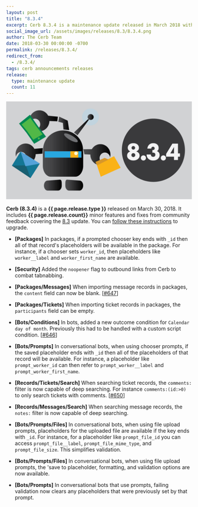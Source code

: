 ```yaml
---
layout: post
title: "8.3.4"
excerpt: Cerb 8.3.4 is a maintenance update released in March 2018 with 11 minor features and fixes from community feedback.
social_image_url: /assets/images/releases/8.3/8.3.4.png
author: The Cerb Team
date: 2018-03-30 00:00:00 -0700
permalink: /releases/8.3.4/
redirect_from:
  - /8.3.4/
tags: cerb announcements releases
release:
  type: maintenance update
  count: 11
---
```


<div class="cerb-screenshot">
<img src="/assets/images/releases/8.3/8.3.4.png" class="screenshot">
</div>

**Cerb (8.3.4)** is a **{{ page.release.type }}** released on March 30, 2018. It includes **{{ page.release.count}}** minor features and fixes from community feedback covering the [8.3](/releases/8.3/) update.  You can [follow these instructions](/docs/upgrading/) to upgrade.

* **[Packages]** In packages, if a prompted chooser key ends with `_id` then all of that record's placeholders will be available in the package. For instance, if a chooser sets `worker_id`, then placeholders like `worker__label` and `worker_first_name` are available.

* **[Security]** Added the `noopener` flag to outbound links from Cerb to combat tabnabbing.

* **[Packages/Messages]** When importing message records in packages, the `content` field can now be blank. [[#647](https://github.com/jstanden/cerb/issues/647)]

* **[Packages/Tickets]** When importing ticket records in packages, the `participants` field can be empty.

* **[Bots/Conditions]** In bots, added a new outcome condition for `Calendar day of month`. Previously this had to be handled with a custom script condition. [[#646](https://github.com/jstanden/cerb/issues/646)]

* **[Bots/Prompts]** In conversational bots, when using chooser prompts, if the saved placeholder ends with `_id` then all of the placeholders of that record will be available. For instance, a placeholder like `prompt_worker_id` can then refer to `prompt_worker__label` and `prompt_worker_first_name`.

* **[Records/Tickets/Search]** When searching ticket records, the `comments:` filter is now capable of deep searching. For instance `comments:(id:>0)` to only search tickets with comments. [[#650](https://github.com/jstanden/cerb/issues/650)]

* **[Records/Messages/Search]** When searching message records, the `notes:` filter is now capable of deep searching.

* **[Bots/Prompts/Files]** In conversational bots, when using file upload prompts, placeholders for the uploaded file are available if the key ends with `_id`. For instance, for a placeholder like `prompt_file_id` you can access `prompt_file__label`, `prompt_file_mime_type`, and `prompt_file_size`. This simplifies validation.

* **[Bots/Prompts/Files]** In conversational bots, when using file upload prompts, the 'save to placeholder, formatting, and validation options are now available.

* **[Bots/Prompts]** In conversational bots that use prompts, failing validation now clears any placeholders that were previously set by that prompt.

